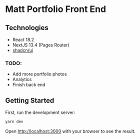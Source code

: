 # Matt Portfolio Front End

## Technologies

- React 18.2
- NextJS 13.4 (Pages Router)
- [shadcn/ui](https://ui.shadcn.com/)

### TODO:

- Add more portfolio photos
- Analytics
- Finish back end

## Getting Started

First, run the development server:

```bash
yarn dev
```

Open [http://localhost:3000](http://localhost:3000) with your browser to see the result.
